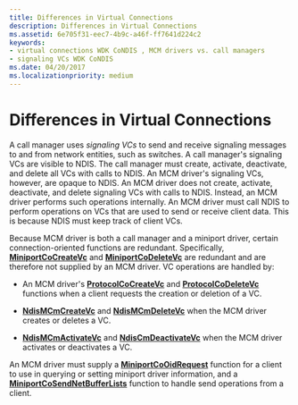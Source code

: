 ```yaml
---
title: Differences in Virtual Connections
description: Differences in Virtual Connections
ms.assetid: 6e705f31-eec7-4b9c-a46f-ff7641d224c2
keywords:
- virtual connections WDK CoNDIS , MCM drivers vs. call managers
- signaling VCs WDK CoNDIS
ms.date: 04/20/2017
ms.localizationpriority: medium
---
```


# Differences in Virtual Connections





A call manager uses *signaling VCs* to send and receive signaling messages to and from network entities, such as switches. A call manager's signaling VCs are visible to NDIS. The call manager must create, activate, deactivate, and delete all VCs with calls to NDIS. An MCM driver's signaling VCs, however, are opaque to NDIS. An MCM driver does not create, activate, deactivate, and delete signaling VCs with calls to NDIS. Instead, an MCM driver performs such operations internally. An MCM driver must call NDIS to perform operations on VCs that are used to send or receive client data. This is because NDIS must keep track of client VCs.

Because MCM driver is both a call manager and a miniport driver, certain connection-oriented functions are redundant. Specifically, [**MiniportCoCreateVc**](/windows-hardware/drivers/ddi/ndis/nc-ndis-miniport_co_create_vc) and [**MiniportCoDeleteVc**](/windows-hardware/drivers/ddi/ndis/nc-ndis-miniport_co_delete_vc) are redundant and are therefore not supplied by an MCM driver. VC operations are handled by:

-   An MCM driver's [**ProtocolCoCreateVc**](/windows-hardware/drivers/ddi/ndis/nc-ndis-protocol_co_create_vc) and [**ProtocolCoDeleteVc**](/windows-hardware/drivers/ddi/ndis/nc-ndis-protocol_co_delete_vc) functions when a client requests the creation or deletion of a VC.

-   [**NdisMCmCreateVc**](/windows-hardware/drivers/ddi/ndis/nf-ndis-ndismcmcreatevc) and [**NdisMCmDeleteVc**](/windows-hardware/drivers/ddi/ndis/nf-ndis-ndismcmdeletevc) when the MCM driver creates or deletes a VC.

-   [**NdisMCmActivateVc**](/windows-hardware/drivers/ddi/ndis/nf-ndis-ndismcmactivatevc) and [**NdisCmDeactivateVc**](/windows-hardware/drivers/ddi/ndis/nf-ndis-ndiscmdeactivatevc) when the MCM driver activates or deactivates a VC.

An MCM driver must supply a [**MiniportCoOidRequest**](/windows-hardware/drivers/ddi/ndis/nc-ndis-miniport_co_oid_request) function for a client to use in querying or setting miniport driver information, and a [**MiniportCoSendNetBufferLists**](/windows-hardware/drivers/ddi/ndis/nc-ndis-miniport_co_send_net_buffer_lists) function to handle send operations from a client.

 

